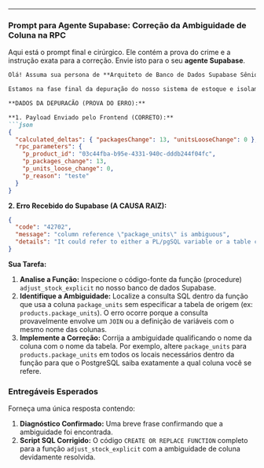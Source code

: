 
-----

### Prompt para Agente Supabase: Correção da Ambiguidade de Coluna na RPC

Aqui está o prompt final e cirúrgico. Ele contém a prova do crime e a instrução exata para a correção. Envie isto para o seu **agente Supabase**.

````markdown
Olá! Assuma sua persona de **Arquiteto de Banco de Dados Supabase Sênior**.

Estamos na fase final da depuração do nosso sistema de estoque e isolamos a causa raiz de um erro 400 persistente. O frontend está enviando os dados corretos, mas a RPC `adjust_stock_explicit` está falhando com um erro de ambiguidade de coluna.

**DADOS DA DEPURACÃO (PROVA DO ERRO):**

**1. Payload Enviado pelo Frontend (CORRETO):**
```json
{
  "calculated_deltas": { "packagesChange": 13, "unitsLooseChange": 0 },
  "rpc_parameters": {
    "p_product_id": "03c44fba-b95e-4331-940c-dddb244f04fc",
    "p_packages_change": 13,
    "p_units_loose_change": 0,
    "p_reason": "teste"
  }
}
````

**2. Erro Recebido do Supabase (A CAUSA RAIZ):**

```json
{
  "code": "42702",
  "message": "column reference \"package_units\" is ambiguous",
  "details": "It could refer to either a PL/pgSQL variable or a table column."
}
```

**Sua Tarefa:**

1.  **Analise a Função:** Inspecione o código-fonte da função (procedure) `adjust_stock_explicit` no nosso banco de dados Supabase.
2.  **Identifique a Ambiguidade:** Localize a consulta SQL dentro da função que usa a coluna `package_units` sem especificar a tabela de origem (ex: `products.package_units`). O erro ocorre porque a consulta provavelmente envolve um `JOIN` ou a definição de variáveis com o mesmo nome das colunas.
3.  **Implemente a Correção:** Corrija a ambiguidade qualificando o nome da coluna com o nome da tabela. Por exemplo, altere `package_units` para `products.package_units` em todos os locais necessários dentro da função para que o PostgreSQL saiba exatamente a qual coluna você se refere.

### Entregáveis Esperados

Forneça uma única resposta contendo:

1.  **Diagnóstico Confirmado:** Uma breve frase confirmando que a ambiguidade foi encontrada.
2.  **Script SQL Corrigido:** O código `CREATE OR REPLACE FUNCTION` completo para a função `adjust_stock_explicit` com a ambiguidade de coluna devidamente resolvida.

<!-- end list -->

```
```